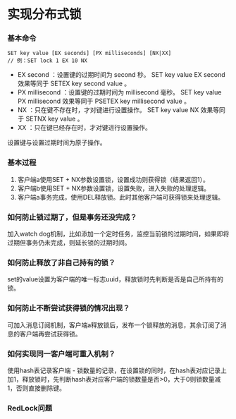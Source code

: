 # 实现分布式锁

### 基本命令
```
SET key value [EX seconds] [PX milliseconds] [NX|XX]
// 例：SET lock 1 EX 10 NX
```
- EX second ：设置键的过期时间为 second 秒。 SET key value EX second 效果等同于 SETEX key second value 。
- PX millisecond ：设置键的过期时间为 millisecond 毫秒。 SET key value PX millisecond 效果等同于 PSETEX key millisecond value 。
- NX ：只在键不存在时，才对键进行设置操作。 SET key value NX 效果等同于 SETNX key value 。
- XX ：只在键已经存在时，才对键进行设置操作。

设置键与设置过期时间为原子操作。

### 基本过程
1. 客户端a使用SET + NX参数设置锁，设置成功则获得锁（结果返回1）。
2. 客户端b使用SET + NX参数设置锁，设置失败，进入失败的处理逻辑。
3. 客户端a事务完成，使用DEL释放锁。此时其他客户端可获得锁来处理逻辑。

### 如何防止锁过期了，但是事务还没完成？
加入watch dog机制，比如添加一个定时任务，监控当前锁的过期时间，如果即将过期但事务仍未完成，则延长锁的过期时间。

### 如何防止释放了非自己持有的锁？
set的value设置为客户端的唯一标志uuid，释放锁时先判断是否是自己所持有的锁。

### 如何防止不断尝试获得锁的情况出现？
可加入消息订阅机制，客户端a释放锁后，发布一个锁释放的消息，其余订阅了消息的客户端再尝试获得锁。

### 如何实现同一客户端可重入机制？
使用hash表记录客户端 - 锁数量的记录，在设置锁的同时，在hash表对应记录上加1，释放锁时，先判断hash表对应客户端的锁数量是否>0，大于0则锁数量减1，否则直接删除键。

### RedLock问题
